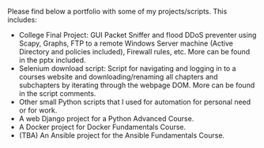 Please find below a portfolio with some of my projects/scripts.
This includes:
- College Final Project: GUI Packet Sniffer and flood DDoS preventer using Scapy, Graphs, FTP to a remote Windows Server machine (Active Directory and policies included), Firewall rules, etc. More can be found in the pptx included.
- Selenium download script: Script for navigating and logging in to a courses website and downloading/renaming all chapters and subchapters by iterating through the webpage DOM. More can be found in the script comments.
- Other small Python scripts that I used for automation for personal need or for work.
- A web Django project for a Python Advanced Course.
- A Docker project for Docker Fundamentals Course.
- (TBA) An Ansible project for the Ansible Fundamentals Course.
